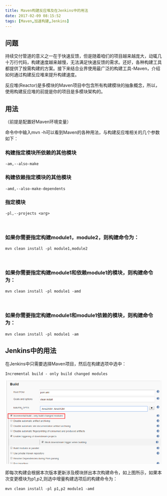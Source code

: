 ```yaml
---
title: Maven构建反应堆及在Jenkins中的用法
date: 2017-02-09 08:15:52
tags: [Maven,加速构建,Jenkins]
---
```


## 问题

持续交付管道的意义之一在于快速反馈，但是随着咱们的项目越来越庞大，动辄几十万行代码，构建速度越来越慢，无法满足快速反馈的需求。还好，各种构建工具都提供了按需构建的方案。接下来结合业界使用最广泛的构建工具-Maven，介绍如何通过构建反应堆来提升构建速度。

反应堆(Reactor)是多模块的Maven项目中包含所有构建模块的抽象概念，所以，使用构建反应堆的前提是你的项目是多模块架构的。

## 用法

（前提是配置好Maven环境变量）

命令中中输入mvn -h可以看到Maven的各种用法，与构建反应堆相关的几个参数如下：

### 构建指定模块所依赖的其他模块
<!-- more -->
```
-am,--also-make
```
     
### 构建依赖指定模块的其他模块

```
-amd,--also-make-dependents	  
```   

### 指定模块

```
-pl,--projects <arg>    
```
　　

### 如果你需要指定构建module1，module2，则构建命令为：

```　　
mvn clean install -pl module1,module2
```
　　

### 如果你需要指定构建module1和依赖module1的模块，则构建命令为：

```　
mvn clean install -pl module1 -amd
```
　　

### 如果你需要指定构建module1和module1依赖的模块，则构建命令为：

```
mvn clean install -pl module1 -am
```

## Jenkins中的用法

在Jenkins中只需要选择Maven项目，然后在构建选项中选中：

```
Incremental build - only build changed modules
```
 
![](https://raw.githubusercontent.com/AngryTester/blog/master/maven.png)


即每次构建会根据本次版本更新涉及模块拼出本次构建命令，如上图所示，如果本次变更模块为p1,p2,则选中增量构建选项后的构建命令为：


```
mvn clean install -pl p1,p2 module1 -amd
```

